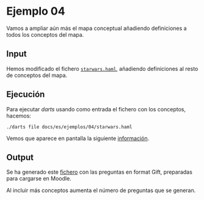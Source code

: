 
# Ejemplo 04

Vamos a ampliar aún más el mapa conceptual añadiendo definiciones a todos
los conceptos del mapa.

## Input

Hemos modificado el fichero [`starwars.haml`](./starwars.haml),
añadiendo definiciones al resto de conceptos del mapa.

## Ejecución

Para ejecutar *darts* usando como entrada el fichero con los conceptos, hacemos:

`./darts file docs/es/ejemplos/04/starwars.haml`

Vemos que aparece en pantalla la siguiente [información](./starwars-log.txt).

## Output

Se ha generado este [fichero](./starwars-gift.txt) con las preguntas en
format Gift, preparadas para cargarse en Moodle.

Al incluir más conceptos aumenta el número de preguntas que se generan.
